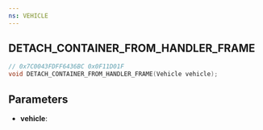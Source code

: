 ```yaml
---
ns: VEHICLE
---
```

## DETACH_CONTAINER_FROM_HANDLER_FRAME

```c
// 0x7C0043FDFF6436BC 0x0F11D01F
void DETACH_CONTAINER_FROM_HANDLER_FRAME(Vehicle vehicle);
```


## Parameters
* **vehicle**: 

